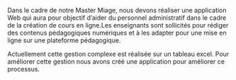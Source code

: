 Dans le cadre de notre Master Miage, nous devons réaliser une application Web qui aura pour objectif d’aider du personnel administratif dans le cadre de la création de cours en ligne.Les enseignants sont sollicités pour rédiger des contenus pédagogiques numériques et à les adapter pour une mise en ligne sur une plateforme pédagogique.

Actuellement cette gestion complexe est réalisée sur un tableau excel. Pour améliorer cette gestion nous avons créé une application pour améliorer ce processus. 

